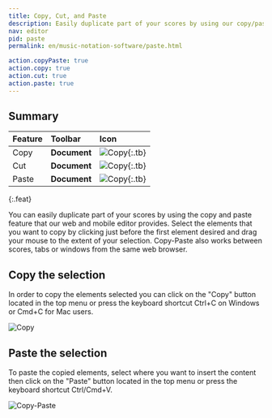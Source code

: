 ```yaml
---
title: Copy, Cut, and Paste
description: Easily duplicate part of your scores by using our copy/paste tool on our web and mobile editor
nav: editor
pid: paste
permalink: en/music-notation-software/paste.html

action.copyPaste: true
action.copy: true
action.cut: true
action.paste: true
---
```


## Summary

| Feature | Toolbar | Icon |
|:--------|:--------|:-----|
| Copy | **Document** | ![Copy](https://prod.flat-cdn.com/img/icons/editorActions/copy.svg){:.tb} |
| Cut | **Document** | ![Copy](https://prod.flat-cdn.com/img/icons/editorActions/cut.svg){:.tb} |
| Paste | **Document** | ![Copy](https://prod.flat-cdn.com/img/icons/editorActions/paste.svg){:.tb} |
{:.feat}


You can easily duplicate part of your scores by using the copy and paste feature that our web and mobile editor provides. Select the elements that you want to copy by clicking just before the first element desired and drag your mouse to the extent of your selection. Copy-Paste also works between scores, tabs or windows from the same web browser.

## Copy the selection

In order to copy the elements selected you can click on the "Copy" button located in the top menu or press the keyboard shortcut Ctrl+C on Windows or Cmd+C for Mac users.

![Copy](/help/assets/img/editor/editor_copy.png)

## Paste the selection

To paste the copied elements, select where you want to insert the content then click on the "Paste" button located in the top menu or press the keyboard shortcut Ctrl/Cmd+V.

![Copy-Paste](/help/assets/img/editor/editor_paste.gif)
